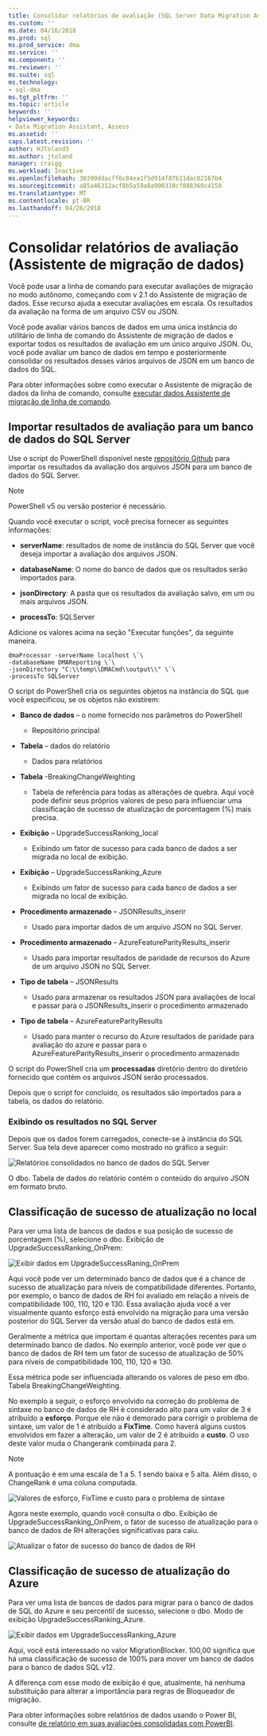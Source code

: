 ```yaml
---
title: Consolidar relatórios de avaliação (SQL Server Data Migration Assistant) | Microsoft Docs
ms.custom: ''
ms.date: 04/16/2018
ms.prod: sql
ms.prod_service: dma
ms.service: ''
ms.component: ''
ms.reviewer: ''
ms.suite: sql
ms.technology:
- sql-dma
ms.tgt_pltfrm: ''
ms.topic: article
keywords: ''
helpviewer_keywords:
- Data Migration Assistant, Assess
ms.assetid: ''
caps.latest.revision: ''
author: HJToland3
ms.author: jtoland
manager: craigg
ms.workload: Inactive
ms.openlocfilehash: 30399ddacff6c84ea1f5d914f87b11dac02167b4
ms.sourcegitcommit: a85a46312acf8b5a59a8a900310cf088369c4150
ms.translationtype: MT
ms.contentlocale: pt-BR
ms.lasthandoff: 04/26/2018
---
```

# <a name="consolidate-assessment-reports-data-migration-assistant"></a>Consolidar relatórios de avaliação (Assistente de migração de dados)

Você pode usar a linha de comando para executar avaliações de migração no modo autônomo, começando com v 2.1 do Assistente de migração de dados. Esse recurso ajuda a executar avaliações em escala. Os resultados da avaliação na forma de um arquivo CSV ou JSON.

Você pode avaliar vários bancos de dados em uma única instância do utilitário de linha de comando do Assistente de migração de dados e exportar todos os resultados de avaliação em um único arquivo JSON. Ou, você pode avaliar um banco de dados em tempo e posteriormente consolidar os resultados desses vários arquivos de JSON em um banco de dados do SQL.

Para obter informações sobre como executar o Assistente de migração de dados da linha de comando, consulte [executar dados Assistente de migração de linha de comando](../dma/dma-commandline.md). 


## <a name="import-assessment-results-into-a-sql-server-database"></a>Importar resultados de avaliação para um banco de dados do SQL Server

Use o script do PowerShell disponível neste [repositório Github](https://github.com/Microsoft/sql-server-samples/tree/master/samples/features/data-migration-assistant) para importar os resultados da avaliação dos arquivos JSON para um banco de dados do SQL Server.

> [!NOTE]
> PowerShell v5 ou versão posterior é necessário.

Quando você executar o script, você precisa fornecer as seguintes informações: 

- **serverName**: resultados de nome de instância do SQL Server que você deseja importar a avaliação dos arquivos JSON.

- **databaseName**: O nome do banco de dados que os resultados serão importados para.

- **jsonDirectory**: A pasta que os resultados da avaliação salvo, em um ou mais arquivos JSON.

- **processTo**: SQLServer

Adicione os valores acima na seção "Executar funções", da seguinte maneira.

```
dmaProcessor -serverName localhost \`\
-databaseName DMAReporting \`\
-jsonDirectory "C:\\temp\\DMACmd\\output\\" \`\
-processTo SQLServer
```

O script do PowerShell cria os seguintes objetos na instância do SQL que você especificou, se os objetos não existirem:

- **Banco de dados** – o nome fornecido nos parâmetros do PowerShell

  - Repositório principal

- **Tabela** – dados do relatório

  - Dados para relatórios

- **Tabela** -BreakingChangeWeighting

  - Tabela de referência para todas as alterações de quebra. Aqui você pode definir seus próprios valores de peso para influenciar uma classificação de sucesso de atualização de porcentagem (%) mais precisa.

- **Exibição** – UpgradeSuccessRanking\_local

  - Exibindo um fator de sucesso para cada banco de dados a ser migrada no local de exibição.

- **Exibição** – UpgradeSuccessRanking\_Azure

  - Exibindo um fator de sucesso para cada banco de dados a ser migrada no local de exibição.

- **Procedimento armazenado** – JSONResults\_inserir

  - Usado para importar dados de um arquivo JSON no SQL Server.

- **Procedimento armazenado** – AzureFeatureParityResults\_inserir

  - Usado para importar resultados de paridade de recursos do Azure de um arquivo JSON no SQL Server.

- **Tipo de tabela** – JSONResults

  - Usado para armazenar os resultados JSON para avaliações de local e passar para o JSONResults\_inserir o procedimento armazenado

- **Tipo de tabela** – AzureFeatureParityResults

  - Usado para manter o recurso do Azure resultados de paridade para avaliação do azure e passar para o AzureFeatureParityResults\_inserir o procedimento armazenado

O script do PowerShell cria um **processadas** diretório dentro do diretório fornecido que contém os arquivos JSON serão processados.

Depois que o script for concluído, os resultados são importados para a tabela, os dados do relatório.

### <a name="viewing-the-results-in-sql-server"></a>Exibindo os resultados no SQL Server

Depois que os dados forem carregados, conecte-se à instância do SQL Server. Sua tela deve aparecer como mostrado no gráfico a seguir:

![Relatórios consolidados no banco de dados do SQL Server](../dma/media/DMAReportingDatabase.png)

O dbo. Tabela de dados do relatório contém o conteúdo do arquivo JSON em formato bruto.

## <a name="on-premises-upgrade-success-ranking"></a>Classificação de sucesso de atualização no local

Para ver uma lista de bancos de dados e sua posição de sucesso de porcentagem (%), selecione o dbo. Exibição de UpgradeSuccessRanking_OnPrem:

![Exibir dados em UpgradeSuccessRaning_OnPrem](../dma/media/UpgradeSuccessRankingView.png)

Aqui você pode ver um determinado banco de dados que é a chance de sucesso de atualização para níveis de compatibilidade diferentes. Portanto, por exemplo, o banco de dados de RH foi avaliado em relação a níveis de compatibilidade 100, 110, 120 e 130. Essa avaliação ajuda você a ver visualmente quanto esforço está envolvido na migração para uma versão posterior do SQL Server da versão atual do banco de dados está em.

Geralmente a métrica que importam é quantas alterações recentes para um determinado banco de dados. No exemplo anterior, você pode ver que o banco de dados de RH tem um fator de sucesso de atualização de 50% para níveis de compatibilidade 100, 110, 120 e 130.

Essa métrica pode ser influenciada alterando os valores de peso em dbo. Tabela BreakingChangeWeighting.

No exemplo a seguir, o esforço envolvido na correção do problema de sintaxe no banco de dados de RH é considerado alto para um valor de 3 é atribuído a **esforço**. Porque ele não é demorado para corrigir o problema de sintaxe, um valor de 1 é atribuído a **FixTime**. Como haverá alguns custos envolvidos em fazer a alteração, um valor de 2 é atribuído a **custo**. O uso deste valor muda o Changerank combinada para 2.

> [!NOTE]
> A pontuação é em uma escala de 1 a 5.  1 sendo baixa e 5 alta. Além disso, o ChangeRank é uma coluna computada.

![Valores de esforço, FixTime e custo para o problema de sintaxe](../dma/media/SyntaxIssueEffort.png)

Agora neste exemplo, quando você consulta o dbo. Exibição de UpgradeSuccessRanking_OnPrem, o fator de sucesso de atualização para o banco de dados de RH alterações significativas para caiu.

![Atualizar o fator de sucesso do banco de dados de RH](../dma/media/UpgradeSuccessFactor_HR.png)

## <a name="azure-upgrade-success-ranking"></a>Classificação de sucesso de atualização do Azure

Para ver uma lista de bancos de dados para migrar para o banco de dados de SQL do Azure e seu percentil de sucesso, selecione o dbo. Modo de exibição UpgradeSuccessRanking_Azure.

![Exibir dados em UpgradeSuccessRanking_Azure](../dma/media/UpgradeSuccessRankingView_Azure.png)

Aqui, você está interessado no valor MigrationBlocker. 100,00 significa que há uma classificação de sucesso de 100% para mover um banco de dados para o banco de dados SQL v12.

A diferença com esse modo de exibição é que, atualmente, há nenhuma substituição para alterar a importância para regras de Bloqueador de migração.

Para obter informações sobre relatórios de dados usando o Power BI, consulte [de relatório em suas avaliações consolidadas com PowerBI](../dma/dma-powerbiassesreport.md).

